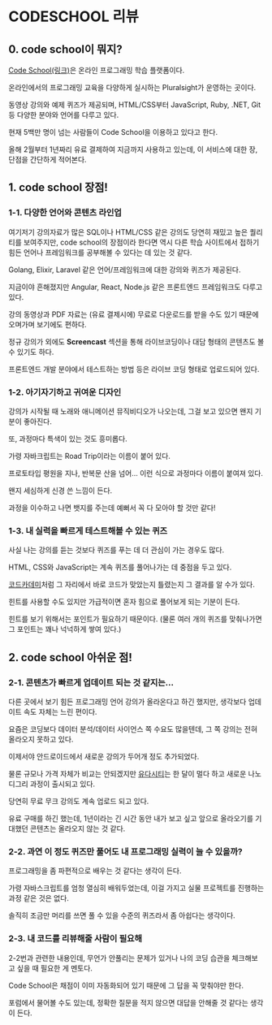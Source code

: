 # CODESCHOOL 리뷰

## 0. code school이 뭐지?

[Code School(링크)](https://www.codeschool.com/)은 온라인 프로그래밍 학습 플랫폼이다.

온라인에서의 프로그래밍 교육을 다양하게 실시하는 Pluralsight가 운영하는 곳이다.

동영상 강의와 예제 퀴즈가 제공되며, HTML/CSS부터 JavaScript, Ruby, .NET, Git 등 다양한 분야와 언어를 다루고 있다.

현재 5백만 명이 넘는 사람들이 Code School을 이용하고 있다고 한다.

올해 2월부터 1년짜리 유료 결제하여 지금까지 사용하고 있는데, 이 서비스에 대한 장, 단점을 간단하게 적어본다.

## 1. code school 장점!
### 1-1. 다양한 언어와 콘텐츠 라인업

여기저기 강의자료가 많은 SQL이나 HTML/CSS 같은 강의도 당연히 재밌고 높은 퀄리티를 보여주지만,
code school의 장점이라 한다면 역시 다른 학습 사이트에서 접하기 힘든 언어나 프레임워크를 공부해볼 수 있다는 데 있는 것 같다.

Golang, Elixir, Laravel 같은 언어/프레임워크에 대한 강의와 퀴즈가 제공된다.

지금이야 흔해졌지만 Angular, React, Node.js 같은 프론트엔드 프레임워크도 다루고 있다.

강의 동영상과 PDF 자료는 (유료 결제시에) 무료로 다운로드를 받을 수도 있기 때문에 오며가며 보기에도 편하다.

정규 강의가 외에도 **Screencast** 섹션을 통해 라이브코딩이나 대담 형태의 콘텐츠도 볼 수 있기도 하다.

프론트엔드 개발 분야에서 테스트하는 방법 등은 라이브 코딩 형태로 업로드되어 있다.

### 1-2. 아기자기하고 귀여운 디자인
강의가 시작될 때 노래와 애니메이션 뮤직비디오가 나오는데, 그걸 보고 있으면 왠지 기분이 좋아진다.

또, 과정마다 특색이 있는 것도 흥미롭다.

가령 자바크립트는 Road Trip이라는 이름이 붙어 있다.

프로토타입 평원을 지나, 반복문 산을 넘어... 이런 식으로 과정마다 이름이 붙여져 있다.

왠지 세심하게 신경 쓴 느낌이 든다.

과정을 이수하고 나면 뱃지를 주는데 예뻐서 꼭 다 모아야 할 것만 같다!

### 1-3. 내 실력을 빠르게 테스트해볼 수 있는 퀴즈
사실 나는 강의를 듣는 것보다 퀴즈를 푸는 데 더 관심이 가는 경우도 많다.

HTML, CSS와 JavaScript는 계속 퀴즈를 풀어나가는 데 중점을 두고 있다.

[코드카데미](https://www.codecademy.com/)처럼 그 자리에서 바로 코드가 맞았는지 틀렸는지 그 결과를 알 수가 있다.

힌트를 사용할 수도 있지만 가급적이면 혼자 힘으로 풀어보게 되는 기분이 든다.

힌트를 보기 위해서는 포인트가 필요하기 때문이다. (물론 여러 개의 퀴즈를 맞춰나가면 그 포인트는 꽤나 넉넉하게 쌓여 있다.)

## 2. code school 아쉬운 점!
### 2-1. 콘텐츠가 빠르게 업데이트 되는 것 같지는...
다른 곳에서 보기 힘든 프로그래밍 언어 강의가 올라온다고 하긴 했지만, 생각보다 업데이트 속도 자체는 느린 편이다.

요즘은 코딩보다 데이터 분석/데이터 사이언스 쪽 수요도 많을텐데, 그 쪽 강의는 전혀 올라오지 못하고 있다.

이제서야 안드로이드에서 새로운 강의가 두어개 정도 추가되었다.

물론 규모나 가격 자체가 비교는 안되겠지만 [유다시티](udacity.com)는 한 달이 멀다 하고 새로운 나노디그리 과정이 출시되고 있다.

당연히 무료 무크 강의도 계속 업로드 되고 있다.

유료 구매를 하긴 했는데, 1년이라는 긴 시간 동안 내가 보고 싶고 앞으로 올라오기를 기대했던 콘텐츠는 올라오지 않는 것 같다.

### 2-2. 과연 이 정도 퀴즈만 풀어도 내 프로그래밍 실력이 늘 수 있을까?
프로그래밍을 좀 파편적으로 배우는 것 같다는 생각이 든다.

가령 자바스크립트를 엄청 열심히 배워두었는데, 이걸 가지고 실물 프로젝트를 진행하는 과정 같은 것은 없다.

솔직히 조금만 머리를 쓰면 풀 수 있을 수준의 퀴즈라서 좀 아쉽다는 생각이다.

### 2-3. 내 코드를 리뷰해줄 사람이 필요해
2-2번과 관련한 내용인데, 무언가 안풀리는 문제가 있거나 나의 코딩 습관을 체크해보고 싶을 때 필요한 게 멘토다.

Code School은 채점이 이미 자동화되어 있기 때문에 그 답을 꼭 맞춰야만 한다.

포럼에서 물어볼 수도 있는데, 정확한 질문을 적지 않으면 대답을 안해줄 것 같다는 생각이 든다.